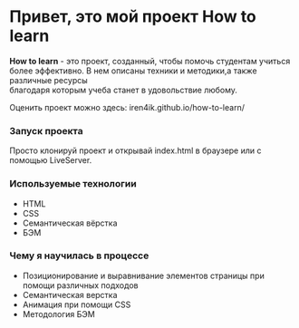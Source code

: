 # Привет, это мой проект **How to learn**

**How to learn** - это проект, созданный, чтобы помочь студентам учиться  
более эффективно. В нем описаны техники и методики,а также различные ресурсы  
благодаря которым учеба станет в удовольствие любому.

Оценить проект можно здесь: iren4ik.github.io/how-to-learn/

### Запуск проекта

Просто клонируй проект и открывай index.html в браузере или с помощью LiveServer.

### Используемые технологии

- HTML
- CSS
- Семантическая вёрстка
- БЭМ

### Чему я научилась в процессе

- Позиционирование и выравнивание элементов страницы при помощи различных подходов
- Семантическая верстка
- Анимация при помощи CSS
- Методология БЭМ
